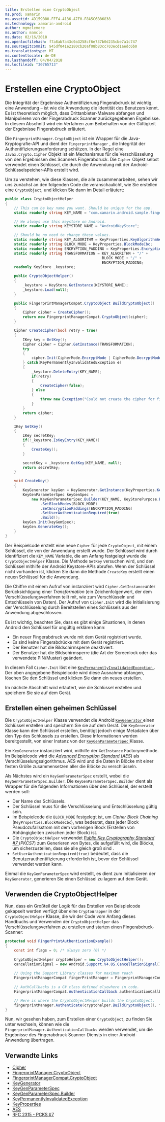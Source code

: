 ```yaml
---
title: Erstellen eine CryptoObject
ms.prod: xamarin
ms.assetid: 4D159B80-FFF4-4136-A7F0-F8A5C6B86838
ms.technology: xamarin-android
author: mgmclemore
ms.author: mamcle
ms.date: 02/16/2018
ms.openlocfilehash: f7a8ab7a43c0a3258cf6e737b0d235cbe7a1c747
ms.sourcegitcommit: 945df041e2180cb20af08b83cc703ecd1aedc6b0
ms.translationtype: MT
ms.contentlocale: de-DE
ms.lasthandoff: 04/04/2018
ms.locfileid: "30765713"
---
```

# <a name="creating-a-cryptoobject"></a>Erstellen eine CryptoObject

Die Integrität der Ergebnisse Authentifizierung Fingerabdruck ist wichtig, eine Anwendung &ndash; ist wie die Anwendung die Identität des Benutzers kennt. Es ist theoretisch möglich, dass Drittanbieter-Malware abfangen und Manipulieren von der Fingerabdruck Scanner zurückgegebenen Ergebnisse. In diesem Abschnitt wird ein Verfahren zum Beibehalten von der Gültigkeit der Ergebnisse Fingerabdruck erläutert. 

Die `FingerprintManager.CryptoObject` ist ein Wrapper für die Java-Kryptografie-API und dient der `FingerprintManager` , die Integrität der Authentifizierungsanforderung schützen. In der Regel eine `Javax.Crypto.Cipher` Objekt ist ein Mechanismus für die Verschlüsselung von den Ergebnissen des Scanners Fingerabdruck. Die `Cipher` Objekt selbst verwendet einen Schlüssel, die durch die Anwendung mit der Android-Schlüsselspeicher-APIs erstellt wird.

Um zu verstehen, wie diese Klassen, die alle zusammenarbeiten, sehen wir uns zunächst an den folgenden Code die veranschaulicht, wie Sie erstellen eine `CryptoObject`, und klicken Sie dann im Detail erläutert:

```csharp
public class CryptoObjectHelper
{
    // This can be key name you want. Should be unique for the app.
    static readonly string KEY_NAME = "com.xamarin.android.sample.fingerprint_authentication_key";

    // We always use this keystore on Android.
    static readonly string KEYSTORE_NAME = "AndroidKeyStore";

    // Should be no need to change these values.
    static readonly string KEY_ALGORITHM = KeyProperties.KeyAlgorithmAes;
    static readonly string BLOCK_MODE = KeyProperties.BlockModeCbc;
    static readonly string ENCRYPTION_PADDING = KeyProperties.EncryptionPaddingPkcs7;
    static readonly string TRANSFORMATION = KEY_ALGORITHM + "/" +
                                            BLOCK_MODE + "/" +
                                            ENCRYPTION_PADDING;
    readonly KeyStore _keystore;

    public CryptoObjectHelper()
    {
        _keystore = KeyStore.GetInstance(KEYSTORE_NAME);
        _keystore.Load(null);
    }

    public FingerprintManagerCompat.CryptoObject BuildCryptoObject()
    {
        Cipher cipher = CreateCipher();
        return new FingerprintManagerCompat.CryptoObject(cipher);
    }

    Cipher CreateCipher(bool retry = true)
    {
        IKey key = GetKey();
        Cipher cipher = Cipher.GetInstance(TRANSFORMATION);
        try
        {
            cipher.Init(CipherMode.EncryptMode | CipherMode.DecryptMode, key);
        } catch(KeyPermanentlyInvalidatedException e)
        {
            _keystore.DeleteEntry(KEY_NAME);
            if(retry)
            {
                CreateCipher(false);
            } else
            {
                throw new Exception("Could not create the cipher for fingerprint authentication.", e);
            }
        }
        return cipher;
    }

    IKey GetKey()
    {
        IKey secretKey;
        if(!_keystore.IsKeyEntry(KEY_NAME))
        {
            CreateKey();
        }

        secretKey = _keystore.GetKey(KEY_NAME, null);
        return secretKey;
    }

    void CreateKey()
    {
        KeyGenerator keyGen = KeyGenerator.GetInstance(KeyProperties.KeyAlgorithmAes, KEYSTORE_NAME);
        KeyGenParameterSpec keyGenSpec =
            new KeyGenParameterSpec.Builder(KEY_NAME, KeyStorePurpose.Encrypt | KeyStorePurpose.Decrypt)
                .SetBlockModes(BLOCK_MODE)
                .SetEncryptionPaddings(ENCRYPTION_PADDING)
                .SetUserAuthenticationRequired(true)
                .Build();
        keyGen.Init(keyGenSpec);
        keyGen.GenerateKey();
    }
}
```

Der Beispielcode erstellt eine neue `Cipher` für jede `CryptoObject`, mit einem Schlüssel, die von der Anwendung erstellt wurde. Der Schlüssel wird durch identifiziert die `KEY_NAME` Variable, die am Anfang festgelegt wurde die `CryptoObjectHelper` Klasse. Die Methode `GetKey` versuchen wird, und den Schlüssel mithilfe der Android Keystore-APIs abrufen. Wenn der Schlüssel nicht vorhanden ist, klicken Sie dann die Methode `CreateKey` erstellt einen neuen Schlüssel für die Anwendung.

Die Chiffre mit einem Aufruf von instanziiert wird `Cipher.GetInstance`unter Berücksichtigung einer _Transformation_ (ein Zeichenfolgenwert, der dem Verschlüsselungsverfahren teilt mit, wie zum Verschlüsseln und Entschlüsseln von Daten). Der Aufruf von `Cipher.Init` wird die Initialisierung der Verschlüsselung durch Bereitstellen eines Schlüssels aus der Anwendung abgeschlossen. 

Es ist wichtig, beachten Sie, dass es gibt einige Situationen, in denen Android den Schlüssel für ungültig erklären kann: 

* Ein neuer Fingerabdruck wurde mit dem Gerät registriert wurde.
* Es sind keine Fingerabdrücke mit dem Gerät registriert.
* Der Benutzer hat die Bildschirmsperre deaktiviert.
* Der Benutzer hat die Bildschirmsperre (die Art der Screenlock oder das verwendete PIN/Muster) geändert.

In diesem Fall `Cipher.Init` löst eine [ `KeyPermanentlyInvalidatedException` ](http://developer.android.com/reference/android/security/keystore/KeyPermanentlyInvalidatedException.html). Der oben angegebene Beispielcode wird diese Ausnahme abfangen, löschen Sie den Schlüssel und klicken Sie dann ein neues erstellen.

Im nächste Abschnitt wird erläutert, wie die Schlüssel erstellen und speichern Sie sie auf dem Gerät.

## <a name="creating-a-secret-key"></a>Erstellen einen geheimen Schlüssel

Die `CryptoObjectHelper` Klasse verwendet die Android [ `KeyGenerator` ](https://developer.xamarin.com/api/type/Javax.Crypto.KeyGenerator/) einen Schlüssel erstellen und speichern Sie sie auf dem Gerät. Die `KeyGenerator` Klasse kann den Schlüssel erstellen, benötigt jedoch einige Metadaten über den Typ des Schlüssels zu erstellen. Diese Informationen werden bereitgestellt, von einer Instanz von der [ `KeyGenParameterSpec` ](http://developer.android.com/reference/android/security/keystore/KeyGenParameterSpec.html) Klasse. 

Ein `KeyGenerator` instanziiert wird, mithilfe der `GetInstance` Factorymethode. Im Beispielcode wird die [ _Advanced Encryption Standard_ ](https://en.wikipedia.org/wiki/Advanced_Encryption_Standard) (_AES_) als Verschlüsselungsalgorithmus. AES wird und die Daten in Blöcke mit einer festen Größe zusammensetzen aller die Blöcke zu verschlüsseln.

Als Nächstes wird ein `KeyGenParameterSpec` erstellt, wobei die `KeyGenParameterSpec.Builder`. Die `KeyGenParameterSpec.Builder` dient als Wrapper für die folgenden Informationen über den Schlüssel, der erstellt werden soll:

* Der Name des Schlüssels.
* Der Schlüssel muss für die Verschlüsselung und Entschlüsselung gültig sein.
* Im Beispielcode die `BLOCK_MODE` festgelegt ist, um _Cipher Block Chaining_ (`KeyProperties.BlockModeCbc`), was bedeutet, dass jeder Block Pseudozufallsstrom mit dem vorherigen Block (Erstellen von Abhängigkeiten zwischen jeder Block) ist. 
* Die `CryptoObjectHelper` verwendet [ _Public Key Cryptography Standard #7_ ](https://tools.ietf.org/html/rfc2315) (_PKCS7_) zum Generieren von Bytes, die aufgefüllt wird, die Blöcke, um sicherzustellen, dass sie alle gleich groß sind .
* `SetUserAuthenticationRequired(true)` bedeutet, dass die Benutzerauthentifizierung erforderlich ist, bevor der Schlüssel verwendet werden kann.

Einmal die `KeyGenParameterSpec` wird erstellt, es dient zum Initialisieren der `KeyGenerator`, generieren Sie einen Schlüssel zu lagern auf dem Gerät. 

## <a name="using-the-cryptoobjecthelper"></a>Verwenden die CryptoObjectHelper

Nun, dass ein Großteil der Logik für das Erstellen von Beispielcode gekapselt werden verfügt über eine `CryptoWrapper` in der `CryptoObjectHelper` Klasse, die wir der Code vom Anfang dieses Handbuchs und Verwenden der `CryptoObjectHelper` das Verschlüsselungsverfahren zu erstellen und starten einen Fingerabdruck-Scanner: 

```csharp
protected void FingerPrintAuthenticationExample()
{
    const int flags = 0; /* always zero (0) */
    
    CryptoObjectHelper cryptoHelper = new CryptoObjectHelper();
    cancellationSignal = new Android.Support.V4.OS.CancellationSignal();
    
    // Using the Support Library classes for maximum reach
    FingerprintManagerCompat fingerPrintManager = FingerprintManagerCompat.From(this);
    
    // AuthCallbacks is a C# class defined elsewhere in code.
    FingerprintManagerCompat.AuthenticationCallback authenticationCallback = new MyAuthCallbackSample(this);

    // Here is where the CryptoObjectHelper builds the CryptoObject. 
    fingerprintManager.Authenticate(cryptohelper.BuildCryptoObject(), flags, cancellationSignal, authenticationCallback, null);
}
```

Nun, wir gesehen haben, zum Erstellen einer `CryptoObject`, zu finden Sie unter wechseln, können wie die `FingerprintManager.AuthenticationCallbacks` werden verwendet, um die Ergebnisse des Fingerabdruck Scanner-Diensts in einer Android-Anwendung übertragen.



## <a name="related-links"></a>Verwandte Links

- [Cipher](https://developer.xamarin.com/api/type/Javax.Crypto.Cipher/)
- [FingerprintManager.CryptoObject](http://developer.android.com/reference/android/hardware/fingerprint/FingerprintManager.CryptoObject.html)
- [FingerprintManagerCompat.CryptoObject](http://developer.android.com/reference/android/support/v4/hardware/fingerprint/FingerprintManagerCompat.CryptoObject.html)
- [KeyGenerator](https://developer.xamarin.com/api/type/Javax.Crypto.KeyGenerator/)
- [KeyGenParameterSpec](http://developer.android.com/reference/android/security/keystore/KeyGenParameterSpec.html)
- [KeyGenParameterSpec.Builder](http://developer.android.com/reference/android/security/keystore/KeyGenParameterSpec.Builder.html)
- [KeyPermanentlyInvalidatedException](http://developer.android.com/reference/android/security/keystore/KeyPermanentlyInvalidatedException.html)
- [KeyProperties](http://developer.android.com/reference/android/security/keystore/KeyProperties.html)
- [AES](https://en.wikipedia.org/wiki/Advanced_Encryption_Standard)
- [RFC 2315 - PCKS #7](https://tools.ietf.org/html/rfc2315)
